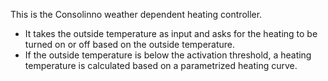 This is the Consolinno weather dependent heating controller. 
 * It takes the outside temperature as input and asks for the heating to be turned on or off based on the outside temperature. 
 * If the outside temperature is below the activation threshold, a heating temperature is calculated based on a parametrized heating curve.